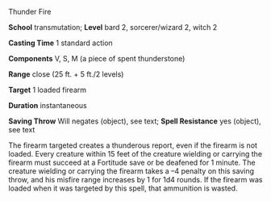 Thunder Fire

**School** transmutation; **Level** bard 2, sorcerer/wizard 2, witch 2

**Casting Time** 1 standard action

**Components** V, S, M (a piece of spent thunderstone)

**Range** close (25 ft. + 5 ft./2 levels)

**Target** 1 loaded firearm

**Duration** instantaneous

**Saving Throw** Will negates (object), see text; **Spell Resistance** yes (object), see text

The firearm targeted creates a thunderous report, even if the firearm is not loaded. Every creature within 15 feet of the creature wielding or carrying the firearm must succeed at a Fortitude save or be deafened for 1 minute. The creature wielding or carrying the firearm takes a –4 penalty on this saving throw, and his misfire range increases by 1 for 1d4 rounds. If the firearm was loaded when it was targeted by this spell, that ammunition is wasted.

